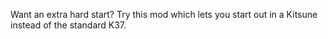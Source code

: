 Want an extra hard start? Try this mod which lets you start out in a Kitsune instead of the standard K37.
